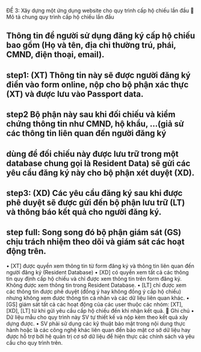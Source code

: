 ĐỀ 3:  Xây dựng một ứng dụng website cho quy trình cấp hộ chiếu lần đầu
	Mô tả chung quy trình cấp hộ chiếu lần đầu
 
## Thông tin để người sử dụng đăng ký cấp hộ chiếu bao gồm (Họ và tên, địa chỉ thường trú, phái, CMND, điện thoại, email).
## step1:  (XT)  Thông tin này sẽ được người đăng ký điền vào form online, nộp cho bộ phận xác thực (XT) và được lưu vào Passport data.

## step2 Bộ phận này sau khi đối chiếu và kiểm chứng thông tin như CMND, hộ khẩu, …(giả sử các thông tin liên quan đến người đăng ký 
##       dùng để đối chiếu này được lưu trữ trong một database chung gọi là Resident Data) sẽ gửi các yêu cầu đăng ký này cho bộ phận xét duyệt (XD). 

## step3: (XD) Các yêu cầu đăng ký sau khi được phê duyệt sẽ được gửi đến bộ phận lưu trữ (LT) và thông báo kết quả cho người đăng ký.
## step full:  Song song đó bộ phận giám sát (GS) chịu trách nhiệm theo dõi và giám sát các hoạt động trên.

•	[XT] được quyền xem thông tin từ form đăng ký và thông tin liên quan đến người đăng ký (Resident Database)
•	[XD] có quyền xem tất cả các thông tin quy định cấp hộ chiếu và chỉ được xem thông tin trên form đăng ký. Không được xem thông tin trong Resident Database. 
•	[LT] chỉ được xem các thông tin được phê duyệt (đồng ý hay không đồng ý cấp hộ chiếu) nhưng không xem được thông tin cá nhân và các dữ liệu liên quan khác.
•	[GS] giám sát tất cả các hoạt động của các user thuộc các nhóm: [XT], [XD], [LT] từ khi gửi yêu cầu cấp hộ chiếu đến khi nhận kết quả.
	Ghi chú
•	Dữ liệu mẫu cho quy trình này SV tự thiết kế và nộp kèm theo kết quả xây dựng được.
•	SV phải sử dụng các kỹ thuật bảo mật trong nội dung thực hành hoặc là các công nghệ khác liên quan đến bảo mật cơ sở dữ liệu hay được hỗ trợ bởi hệ quản trị cơ sở dữ liệu  để hiện thực các chính sách và yêu cầu cho quy trình trên.
